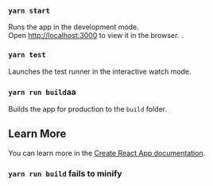 
### `yarn start`

Runs the app in the development mode.<br>
Open [http://localhost:3000](http://localhost:3000) to view it in the browser.
.

### `yarn test`

Launches the test runner in the interactive watch mode.<br>


### `yarn run build`aa

Builds the app for production to the `build` folder.<br>

## Learn More

You can learn more in the [Create React App documentation](https://facebook.github.io/create-react-app/docs/getting-started).


### `yarn run build` fails to minify


